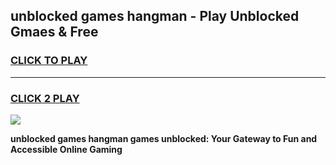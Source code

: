 
## unblocked games hangman - Play Unblocked Gmaes & Free
<h3>
<a href="https://news.freeplayer.one?title=unblocked_games_hangman&ref=16F">CLICK TO PLAY</a></h3>
<hr>

<h3>
<a href="https://news.freeplayer.one?title=unblocked_games_hangman&ref=16F">CLICK 2 PLAY</a>
  
</h3>

<a href="https://news.freeplayer.one?title=unblocked_games_hangman&ref=16F/"><img src="https://clearcache.store/games.png"></a>


**unblocked games hangman games unblocked: Your Gateway to Fun and Accessible Online Gaming**
